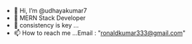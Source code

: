 - 👋 Hi, I’m @udhayakumar7
- 👀 MERN Stack Developer
- 🌱 consistency is key ...
- 📫 How to reach me ...Email : "ronaldkumar333@gmail.com"

<!---
udhayakumar7/udhayakumar7 is a ✨ special ✨ repository because its `README.md` (this file) appears on your GitHub profile.
You can click the Preview link to take a look at your changes.
--->
